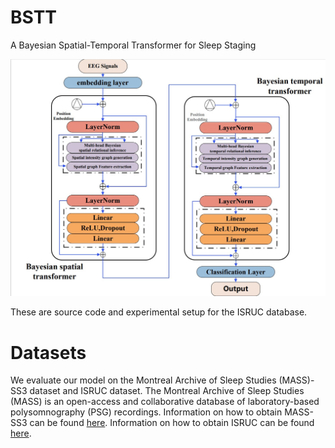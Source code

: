 # BSTT
A Bayesian Spatial-Temporal Transformer for Sleep Staging

![model_architecture](fig/BSTT_Main.jpg)

These are source code and experimental setup for the ISRUC database.

# Datasets

 We evaluate our model on the Montreal Archive of Sleep Studies (MASS)-SS3 dataset and ISRUC dataset. The Montreal Archive of Sleep Studies (MASS) is an open-access and collaborative database of laboratory-based polysomnography (PSG) recordings. Information on how to obtain MASS-SS3 can be found [here](http://massdb.herokuapp.com/en/). Information on how to obtain ISRUC can be found [here](https://sleeptight.isr.uc.pt/).
